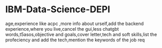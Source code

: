 # IBM-Data-Science-DEPI
age,experience like acpc ,more info about urself,add the backend experience,where you live,cancel the gui,less chatgbt words,t5asos,objective and goals,cover letter,tech and soft skills,list the profeciency and add the tech,mention the keywords of the job req
